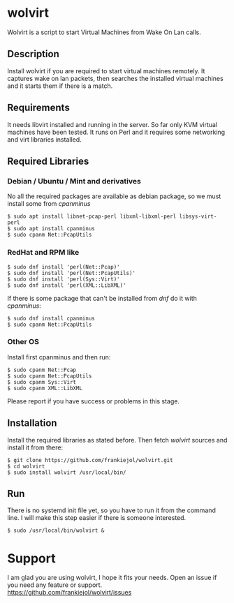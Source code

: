 # wolvirt

Wolvirt is a script to start Virtual Machines from Wake On Lan calls.

## Description

Install wolvirt if you are required to start virtual machines remotely. It captures
wake on lan packets, then searches the installed virtual machines and it starts
them if there is a match.

## Requirements

It needs libvirt installed and running in the server. So far only KVM virtual
machines have been tested. It runs on Perl and it requires some networking
and virt libraries installed.

## Required Libraries

### Debian / Ubuntu / Mint and derivatives

No all the required packages are available as debian package, so we must
install some from *cpanminus*

    $ sudo apt install libnet-pcap-perl libxml-libxml-perl libsys-virt-perl
    $ sudo apt install cpanminus
    $ sudo cpanm Net::PcapUtils

### RedHat and RPM like

    $ sudo dnf install 'perl(Net::Pcap)'
    $ sudo dnf install 'perl(Net::PcapUtils)'
    $ sudo dnf install 'perl(Sys::Virt)'
    $ sudo dnf install 'perl(XML::LibXML)'

If there is some package that can't be installed from *dnf* do it with *cpanminus*:

    $ sudo dnf install cpanminus
    $ sudo cpanm Net::PcapUtils

### Other OS

Install first cpanminus and then run:

    $ sudo cpanm Net::Pcap
    $ sudo cpanm Net::PcapUtils
    $ sudo cpanm Sys::Virt
    $ sudo cpanm XML::LibXML

Please report if you have success or problems in this stage.

## Installation

Install the required libraries as stated before. Then fetch *wolvirt* sources and install it
from there:

    $ git clone https://github.com/frankiejol/wolvirt.git
    $ cd wolvirt
    $ sudo install wolvirt /usr/local/bin/

## Run

There is no systemd init file yet, so you have to run it from the command line.
I will make this step easier if there is someone interested.

    $ sudo /usr/local/bin/wolvirt &

# Support

I am glad you are using wolvirt, I hope it fits your needs.
Open an issue if you need any feature or support. https://github.com/frankiejol/wolvirt/issues

